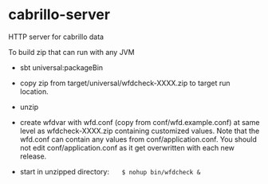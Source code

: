 # cabrillo-server
HTTP server for cabrillo data

To build zip that can run with any JVM 


- sbt universal:packageBin
- copy zip from target/universal/wfdcheck-XXXX.zip to target run location.
- unzip
- create wfdvar with wfd.conf (copy from conf/wfd.example.conf) at same level as wfdcheck-XXXX.zip containing customized values.
    Note that the wfd.conf can contain any values from conf/application.conf. You should not edit conf/application.conf as it get overwritten with each new release.
    
- start in unzipped directory:
`    $ nohup bin/wfdcheck &
`    
